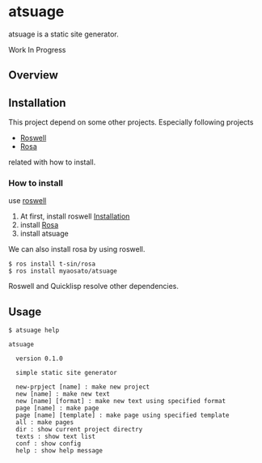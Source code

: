 # atsuage

atsuage is a static site generator.

Work In Progress

## Overview

## Installation

This project depend on some other projects. Especially following projects

* [Roswell](https://github.com/roswell/roswell)
* [Rosa](https://github.com/t-sin/rosa)

related with how to install.

### How to install

use [roswell](https://github.com/roswell/roswell)

1. At first, install roswell [Installation](https://roswell.github.io/Installation.html)
2. install [Rosa](https://github.com/t-sin/rosa)
3. install atsuage

We can also install rosa by using roswell.

```
$ ros install t-sin/rosa
$ ros install myaosato/atsuage
```

Roswell and Quicklisp resolve other dependencies.

## Usage

```
$ atsuage help

atsuage 
  
  version 0.1.0

  simple static site generator 

  new-prpject [name] : make new project
  new [name] : make new text
  new [name] [format] : make new text using specified format
  page [name] : make page
  page [name] [template] : make page using specified template
  all : make pages 
  dir : show current project directry
  texts : show text list
  conf : show config
  help : show help message

```
